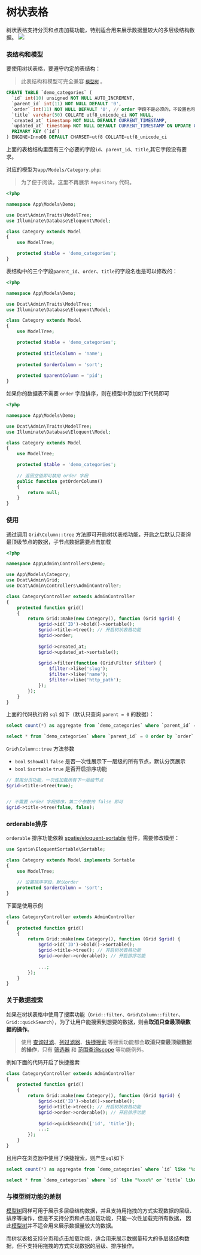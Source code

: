 # 树状表格

树状表格支持分页和点击加载功能，特别适合用来展示数据量较大的多层级结构数据。
![](https://cdn.learnku.com/uploads/images/202004/26/38389/JuTmkmkxP9.png!large)


### 表结构和模型
要使用树状表格，要遵守约定的表结构：

> 此表结构和模型可完全兼容 <code>[模型树](https://learnku.com/docs/dcat-admin/1.x/basic-use/8122)</code> 。

```sql
CREATE TABLE `demo_categories` (
  `id` int(10) unsigned NOT NULL AUTO_INCREMENT,
  `parent_id` int(11) NOT NULL DEFAULT '0',
  `order` int(11) NOT NULL DEFAULT '0', // order 字段不是必须的，不设置也可以
  `title` varchar(50) COLLATE utf8_unicode_ci NOT NULL,
  `created_at` timestamp NOT NULL DEFAULT CURRENT_TIMESTAMP,
  `updated_at` timestamp NOT NULL DEFAULT CURRENT_TIMESTAMP ON UPDATE CURRENT_TIMESTAMP,
  PRIMARY KEY (`id`)
) ENGINE=InnoDB DEFAULT CHARSET=utf8 COLLATE=utf8_unicode_ci
```
上面的表格结构里面有三个必要的字段`id`、`parent_id`、`title`,其它字段没有要求。

对应的模型为`app/Models/Category.php`:

> 为了便于阅读，这里不再展示 `Repository` 代码。

```php
<?php

namespace App\Models\Demo;

use Dcat\Admin\Traits\ModelTree;
use Illuminate\Database\Eloquent\Model;

class Category extends Model
{
    use ModelTree;

    protected $table = 'demo_categories';
}
```
表结构中的三个字段`parent_id`、`order`、`title`的字段名也是可以修改的：
```php
<?php

namespace App\Models\Demo;

use Dcat\Admin\Traits\ModelTree;
use Illuminate\Database\Eloquent\Model;

class Category extends Model
{
    use ModelTree;

    protected $table = 'demo_categories';
    
    protected $titleColumn = 'name';
    
    protected $orderColumn = 'sort';
    
    protected $parentColumn = 'pid';
}
```

如果你的数据表不需要 `order` 字段排序，则在模型中添加如下代码即可
```php
<?php

namespace App\Models\Demo;

use Dcat\Admin\Traits\ModelTree;
use Illuminate\Database\Eloquent\Model;

class Category extends Model
{
    use ModelTree;

    protected $table = 'demo_categories';
    
    // 返回空值即可禁用 order 字段
    public function getOrderColumn()
    {
        return null;
    }
}
```


### 使用

通过调用 `Grid\Column::tree` 方法即可开启树状表格功能，开启之后默认只查询最顶级节点的数据，子节点数据需要点击加载

```php
<?php

namespace App\Admin\Controllers\Demo;

use App\Models\Category;
use Dcat\Admin\Grid;
use Dcat\Admin\Controllers\AdminController;

class CategoryController extends AdminController
{
    protected function grid()
    {
        return Grid::make(new Category(), function (Grid $grid) {
            $grid->id('ID')->bold()->sortable();
            $grid->title->tree(); // 开启树状表格功能 
            $grid->order;
    
            $grid->created_at;
            $grid->updated_at->sortable();
            
            $grid->filter(function (Grid\Filter $filter) {
                $filter->like('slug');
                $filter->like('name');
                $filter->like('http_path');
            });
        });
    }
}
```

上面的代码执行的 `sql` 如下（默认只查询 `parent = 0` 的数据）：
```sql
select count(*) as aggregate from `demo_categories` where `parent_id` = 0

select * from `demo_categories` where `parent_id` = 0 order by `order` asc, `id` asc limit 20 offset 0
```


`Grid\Column::tree` 方法参数

+ `bool` `$showAll`  `false`  是否一次性展示下一层级的所有节点，默认分页展示
+ `bool` `$sortable` `true`   是否开启排序功能

```php
// 禁用分页功能，一次性加载所有下一层级节点
$grid->title->tree(true);


// 不需要 order 字段排序，第二个参数传 false 即可
$grid->title->tree(false, false);
```


### orderable排序

`orderable` 排序功能依赖 <a href="https://github.com/spatie/eloquent-sortable" target="__blank">spatie/eloquent-sortable</a> 组件，需要修改模型：

```php
use Spatie\EloquentSortable\Sortable;

class Category extends Model implements Sortable
{
    use ModelTree;
    
    // 设置排序字段，默认order
    protected $orderColumn = 'sort';
}
```

下面是使用示例

```php
class CategoryController extends AdminController
{
    protected function grid()
    {
        return Grid::make(new Category(), function (Grid $grid) {
            $grid->id('ID')->bold()->sortable();
            $grid->title->tree(); // 开启树状表格功能 
            $grid->order->orderable(); // 开启排序功能
    
            ...;
        });
    }
}
```

### 关于数据搜索

如果在树状表格中使用了搜索功能（`Grid::filter`、`Grid\Column::filter`、`Grid::quickSearch`），为了让用户能搜索到想要的数据，则会<b>取消只查最顶级数据的操作</b>。

> 使用 [查询过滤](https://learnku.com/docs/dcat-admin/1.x/query-filtering/8097)、[列过滤器](https://learnku.com/docs/dcat-admin/1.x/column-filter/8098)、[快捷搜索](https://learnku.com/docs/dcat-admin/1.x/quick-search/8099) 等搜索功能都会<b>取消只查最顶级数据的操作</b>，只有 [筛选器](https://learnku.com/docs/dcat-admin/1.x/specification-filter/8100) 和 [范围查询scope](https://learnku.com/docs/dcat-admin/1.x/query-filtering/8097#scope) 等功能例外。


例如下面的代码开启了快捷搜索
```php
class CategoryController extends AdminController
{
    protected function grid()
    {
        return Grid::make(new Category(), function (Grid $grid) {
            $grid->id('ID')->bold()->sortable();
            $grid->title->tree(); // 开启树状表格功能 
            $grid->order->orderable(); // 开启排序功能
    
            $grid->quickSearch(['id', 'title']);
            ...;
        });
    }
}
```

且用户在浏览器中使用了快捷搜索，则产生`sql`如下

```sql
select count(*) as aggregate from `demo_categories` where `id` like "%xxx%" or `title` like "%xxx%"

select * from `demo_categories` where `id` like "%xxx%" or `title` like "%xxx%" order by `order` asc, `id` asc limit 20 offset 0
```

### 与模型树功能的差别

[模型树](https://learnku.com/docs/dcat-admin/1.x/basic-use/8122)同样可用于展示多层级结构数据，并且支持用拖拽的方式实现数据的层级、排序等操作，但是不支持分页和点击加载功能，只能一次性加载完所有数据，
因此[模型树](https://learnku.com/docs/dcat-admin/1.x/basic-use/8122)并不适合用来展示数据量较大的数据。


而树状表格支持分页和点击加载功能，适合用来展示数据量较大的多层级结构数据，但不支持用拖拽的方式实现数据的层级、排序操作。
